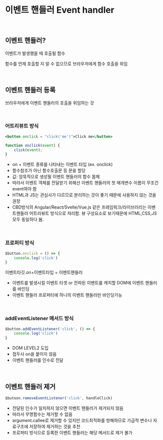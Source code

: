 # 이벤트 핸들러 Event handler

<br/>


## 이벤트 핸들러?

이벤트가 발생했을 때 호출될 함수

함수를 언제 호출할 지 알 수 없으므로 브라우저에게 함수 호출을 위임

<br/>

## 이벤트 핸들러 등록

브라우저에게 이벤트 핸들러의 호출을 위임하는 것

<br/>

### 어트리뷰트 방식

```jsx
<button onclick = "click('me')">Click me</button>

function onclick(event) {
	click(event);
}
```

- on + 이벤트 종류를 나타내는 이벤트 타입 (ex. onclick)
- 함수참조가 아닌 함수호출문 등 문을 할당
- 값: 암묵적으로 생성될 이벤트 핸들러의 함수 몸체
- 따라서 이벤트 객체를 전달받기 위해선 이벤트 핸들러의 첫 매개변수 이름이 무조건 event여야 함
- HTML과 JS는 관심사가 다르므로 분리하는 것이 좋기 때문에 사용하지 않는 것을 권장
- CBD방식의 Angular/React/Svelte/Vue.js 같은 프레임워크/라이브러리는 이벤트핸들러 어트리뷰트 방식으로 처리함. 뷰 구성요소로 보기때문에 HTML,CSS,JS 모두 동일하다 봄.

<br/>

### 프로퍼티 방식

```jsx
$button.onclick = () => {
	console.log('click')
}
```

이벤트타깃.on+이벤트타입 = 이벤트핸들러

- 이벤트를 발생시킬 이벤트 타겟 or 전파된 이벤트를 캐치할 DOM에 이벤트 핸들러를 바인딩
- 이벤트 핸들러 프로퍼티에 하나의 이벤트 핸들러만 바인딩가능

<br/>

### addEventListener 메서드 방식

```jsx
$button.addEventListener('click', () => {
	console.log('click')
}
```

- DOM LEVEL2 도입
- 접두사 on을 붙이지 않음
- 이벤트 핸들러를 인수로 전달

<br/>

## 이벤트 핸들러 제거

```jsx
$butoon.removeEventListener('click', handleClick)
```

- 전달된 인수가 일치하지 않으면 이벤트 핸들러가 제거되지 않음
- 따라서 무명함수는 제거할 수 없음
- argument.callee로 제거할 수 있지만 코드최적화를 방해하므로 가급적 변수나 자료구조에 저장하여 제거하는 것을 추천
- 프로퍼티 방식으로 등록한 이벤트 핸들러는 해당 메서드로 제거 불가
